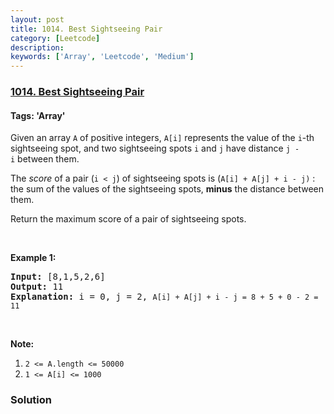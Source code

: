 ```yaml
---
layout: post
title: 1014. Best Sightseeing Pair
category: [Leetcode]
description: 
keywords: ['Array', 'Leetcode', 'Medium']
---
```

### [1014. Best Sightseeing Pair](https://leetcode.com/problems/best-sightseeing-pair)

#### Tags: 'Array'

<div class="content__u3I1 question-content__JfgR"><div><p>Given an array <code>A</code> of positive integers, <code>A[i]</code> represents the value of the <code>i</code>-th sightseeing spot, and two sightseeing spots <code>i</code> and <code>j</code> have distance <code>j - i</code> between them.</p>
<p>The <em>score</em> of a pair (<code>i &lt; j</code>) of sightseeing spots is (<code>A[i] + A[j] + i - j)</code> : the sum of the values of the sightseeing spots, <strong>minus</strong> the distance between them.</p>
<p>Return the maximum score of a pair of sightseeing spots.</p>
<p> </p>
<p><strong>Example 1:</strong></p>
<pre><strong>Input: </strong><span id="example-input-1-1">[8,1,5,2,6]</span>
<strong>Output: </strong><span id="example-output-1">11
<strong>Explanation:</strong> i = 0, j = 2, </span><code>A[i] + A[j] + i - j = 8 + 5 + 0 - 2 = 11</code>
</pre>
<p> </p>
<p><strong>Note:</strong></p>
<ol>
<li><code>2 &lt;= A.length &lt;= 50000</code></li>
<li><code>1 &lt;= A[i] &lt;= 1000</code></li>
</ol></div></div>

### Solution

